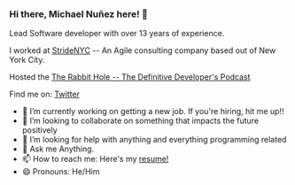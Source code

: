 ### Hi there, Michael Nuñez here! 👋

Lead Software developer with over 13 years of experience. 

I worked at [StrideNYC](https://www.stridenyc.com/) -- An Agile consulting company based out of New York City.

Hosted the [The Rabbit Hole -- The Definitive Developer's Podcast](https://www.stridenyc.com/podcasts)

Find me on: [Twitter](https://twitter.com/googlemike)
- 🔭 I’m currently working on getting a new job. If you're hiring, hit me up!!
- 👯 I’m looking to collaborate on something that impacts the future positively
- 🤔 I’m looking for help with anything and everything programming related
- 💬 Ask me Anything.
- 📫 How to reach me: Here's my [resume!](https://s3.us-east-1.amazonaws.com/michael.nunez.resume/Michael%20Nunez%20Resume%202024.pdf?response-content-disposition=inline&X-Amz-Security-Token=IQoJb3JpZ2luX2VjEKv%2F%2F%2F%2F%2F%2F%2F%2F%2F%2FwEaCXVzLWVhc3QtMSJHMEUCIQDKXSvpXkOQkAUGwP7BgOsEsW07B6FVVp7Um1yKpXZxHwIgCImmiS%2BHth%2BZiTT4Ky2RdtgBgxGX1%2F2BWo8R0rEKbO8q6AIIZBADGgw1NzA4OTk2NzM1MDkiDPk0OkJQtMlsKDWRZyrFAn%2FTIRXTLsEgqMa92hCVf%2BdMg0dgAlnUyPYpGcRWXeug1mNqDZfgwvVSKrS6Kgt7jUlivBVLq2GOPCyXT6VudwaL2ynMI5PjWJkt%2FQKVcRoIIN2Q4ZdZdDHRlvjwMbE6YqkwBMiptOrBVDFKSf%2BBiv6906ch8RDE%2B6VYCoascFgRnBJHVUZTR%2FQEk5cOlh97d1SUtHAyYFZJLmcBuTXDURrhN5jeBDLLVaz7YUzO7Ln2i9O56%2F02lhskOxiNdc5ZTHCiVWokA2Ehavr%2F3t1dkUNg0rxDhjeAM8ExVwli2CLnNNQApx5g9TtudTEfki3DdmpO8h%2Fc9EOriX%2FbLlfRyxYjga2hQqs6ycwkE%2B5LZJ9hxrcmQ48ZDu6z%2BWCVLVVYapaviFZNVQAy86js%2FODaMZAQ%2BKl%2BdbhCgotmnxEcWxXaUgTFIE4wk5bArQY6swJFmzXgvYfe32%2BrSOMmS9AjuuY8buZ9AbOptwNOYhPAUpYfT%2FlDXRVrOPKQHHi6SQ4mxv%2F1ohvG2lV7dkqIDiN1ztzIMU7ozunNcdnF%2Bfu9vjt6PLamHZCGCARQw6sUOHp4UDgu2q8%2FCh2lC%2FkE8y9hRc77aJ9m84sF9PEpM6BgAqVhjWRwSJn7fTr1o9sUY%2BVPoEXEN4SAyajTRn1hBPGxp7GUzXWSjFTTtZAiJhNqbG1SE7eeHZdTA7aS9HEw8GE%2BT6Dr2lIElaFcBphxFygspxwJzooaoPMa%2FzpFGmK8gPPrhENpEoOyLjyOgWUjRJlLB0Ybhp1%2BszdbjiYaY843c5RJlux%2BypX8IXKRhowj2wluyc0M1rU8v%2BZtIvnCpBhMiXEUzsFgK6%2BbPARwQmhDXmQS&X-Amz-Algorithm=AWS4-HMAC-SHA256&X-Amz-Date=20240123T185645Z&X-Amz-SignedHeaders=host&X-Amz-Expires=300&X-Amz-Credential=ASIAYJ3CFWGSRZNQCTWN%2F20240123%2Fus-east-1%2Fs3%2Faws4_request&X-Amz-Signature=8a58de7488290af7e63334b647af222c2be20f7017b5677cd9665a2cdaa3bdf4)
- 😄 Pronouns: He/Him

